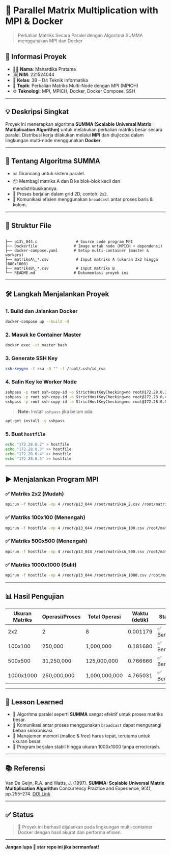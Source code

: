 
# 🚀 Parallel Matrix Multiplication with MPI & Docker

> Perkalian Matriks Secara Paralel dengan Algoritma SUMMA menggunakan MPI dan Docker

## 📌 Informasi Proyek

- 👨‍💻 **Nama**: Mahardika Pratama  
- 🆔 **NIM**: 221524044  
- 🏫 **Kelas**: 3B – D4 Teknik Informatika  
- 📘 **Topik**: Perkalian Matriks Multi-Node dengan MPI (MPICH)  
- ⚙️ **Teknologi**: MPI, MPICH, Docker, Docker Compose, SSH

---

## 💡 Deskripsi Singkat

Proyek ini menerapkan algoritma **SUMMA (Scalable Universal Matrix Multiplication Algorithm)** untuk melakukan perkalian matriks besar secara paralel. Distribusi kerja dilakukan melalui **MPI** dan diujicoba dalam lingkungan multi-node menggunakan **Docker**.

---

## 🧠 Tentang Algoritma SUMMA

- 📊 Dirancang untuk sistem paralel.
- 📦 Membagi matriks A dan B ke blok-blok kecil dan mendistribusikannya.
- 🔄 Proses berjalan dalam grid 2D, contoh: `2x2`.
- 📡 Komunikasi efisien menggunakan `broadcast` antar proses baris & kolom.

---

## 📁 Struktur File

```

├── p13\_044.c                 # Source code program MPI
├── Dockerfile                # Image untuk node (MPICH + dependensi)
├── docker-compose.yaml       # Setup multi-container (master & workers)
├── matriksA\_*.csv            # Input matriks A (ukuran 2x2 hingga 1000x1000)
├── matriksB\_*.csv            # Input matriks B
└── README.md                 # Dokumentasi proyek ini

````

---

## 🛠️ Langkah Menjalankan Proyek

### 1. Build dan Jalankan Docker
```bash
docker-compose up --build -d
````

### 2. Masuk ke Container Master

```bash
docker exec -it master bash
```

### 3. Generate SSH Key

```bash
ssh-keygen -t rsa -N "" -f /root/.ssh/id_rsa
```

### 4. Salin Key ke Worker Node

```bash
sshpass -p root ssh-copy-id -o StrictHostKeyChecking=no root@172.28.0.3
sshpass -p root ssh-copy-id -o StrictHostKeyChecking=no root@172.28.0.4
sshpass -p root ssh-copy-id -o StrictHostKeyChecking=no root@172.28.0.5
```

> **Note:** Install `sshpass` jika belum ada:

```bash
apt-get install -y sshpass
```

### 5. Buat `hostfile`

```bash
echo "172.28.0.2" > hostfile
echo "172.28.0.3" >> hostfile
echo "172.28.0.4" >> hostfile
echo "172.28.0.5" >> hostfile
```

---

## ▶️ Menjalankan Program MPI

### ✅ Matriks 2x2 (Mudah)

```bash
mpirun -f hostfile -np 4 /root/p13_044 /root/matriksA_2.csv /root/matriksB_2.csv
```

### ✅ Matriks 100x100 (Menengah)

```bash
mpirun -f hostfile -np 4 /root/p13_044 /root/matriksA_100.csv /root/matriksB_100.csv
```

### ✅ Matriks 500x500 (Menengah)

```bash
mpirun -f hostfile -np 4 /root/p13_044 /root/matriksA_500.csv /root/matriksB_500.csv
```

### ✅ Matriks 1000x1000 (Sulit)

```bash
mpirun -f hostfile -np 4 /root/p13_044 /root/matriksA_1000.csv /root/matriksB_1000.csv
```

---

## 📊 Hasil Pengujian

| Ukuran Matriks | Operasi/Proses | Total Operasi | Waktu (detik) | Status     |
| -------------- | -------------- | ------------- | ------------- | ---------- |
| 2x2            | 2              | 8             | 0.001179      | ✅ Berhasil |
| 100x100        | 250,000        | 1,000,000     | 0.181680      | ✅ Berhasil |
| 500x500        | 31,250,000     | 125,000,000   | 0.766666      | ✅ Berhasil |
| 1000x1000      | 250,000,000    | 1,000,000,000 | 4.765031      | ✅ Berhasil |

---

## 📘 Lesson Learned

* 🔁 Algoritma paralel seperti **SUMMA** sangat efektif untuk proses matriks besar.
* 📡 Komunikasi antar proses menggunakan `broadcast` dapat mengurangi beban sinkronisasi.
* 🧠 Manajemen memori (malloc & free) harus tepat, terutama untuk ukuran besar.
* 🔧 Program berjalan stabil hingga ukuran 1000x1000 tanpa error/crash.

---

## 📚 Referensi

Van De Geijn, R.A. and Watts, J. (1997).
**SUMMA: Scalable Universal Matrix Multiplication Algorithm**
Concurrency Practice and Experience, 9(4), pp.255–274.
[DOI Link](https://doi.org/10.1002/%28SICI%291096-9128%28199704%299:4<255::AID-CPE250>3.0.CO;2-2)

---

## ✅ Status

> 💯 Proyek ini berhasil dijalankan pada lingkungan multi-container Docker dengan hasil akurat dan performa efisien.

---

**Jangan lupa 🌟 star repo ini jika bermanfaat!**

```

